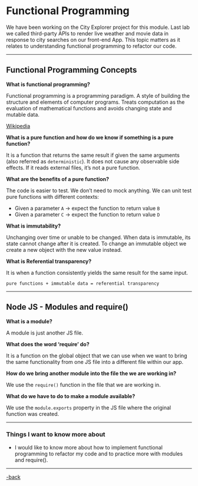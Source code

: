 # Functional Programming

We have been working on the City Explorer project for this module. Last lab we called third-party APIs to render live weather and movie data in response to city searches on our front-end App. This topic matters as it relates to understanding functional programming to refactor our code.

---

## Functional Programming Concepts

**What is functional programming?**

Functional programming is a programming paradigm. A style of building the structure and elements of computer programs. Treats computation as the evaluation of mathematical functions and avoids changing state and mutable data.

[Wikipedia](https://en.wikipedia.org/wiki/Functional_programming)

**What is a pure function and how do we know if something is a pure function?**

It is a function that returns the same result if given the same arguments (also referred as `deterministic`). It does not cause any observable side effects. If it reads external files, it’s not a pure function.

**What are the benefits of a pure function?**

The code is easier to test. We don’t need to mock anything. We can unit test pure functions with different contexts:

* Given a parameter `A` → expect the function to return value `B`
* Given a parameter `C` → expect the function to return value `D`

**What is immutability?**

Unchanging over time or unable to be changed. When data is immutable, its state cannot change after it is created. To change an immutable object we create a new object with the new value instead.

**What is Referential transparency?**

It is when a function consistently yields the same result for the same input.

`pure functions + immutable data = referential transparency`

---

## Node JS - Modules and require()

**What is a module?**

A module is just another JS file.

**What does the word ‘require’ do?**

It is a function on the global object that we can use when we want to bring the same functionality from one JS file into a different file within our app.

**How do we bring another module into the file the we are working in?**

We use the `require()` function in the file that we are working in.

**What do we have to do to make a module available?**

We use the `module.exports` property in the JS file where the original function was created.

---

### Things I want to know more about

* I would like to know more about how to implement functional programming to refactor my code and to practice more with modules and require().

---

[-back](https://alexriverau.github.io/reading-notes/code301)
